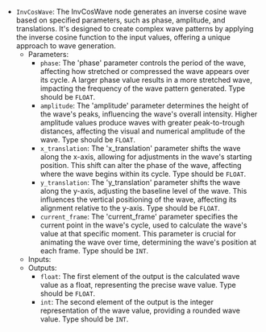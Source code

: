 - `InvCosWave`: The InvCosWave node generates an inverse cosine wave based on specified parameters, such as phase, amplitude, and translations. It's designed to create complex wave patterns by applying the inverse cosine function to the input values, offering a unique approach to wave generation.
    - Parameters:
        - `phase`: The 'phase' parameter controls the period of the wave, affecting how stretched or compressed the wave appears over its cycle. A larger phase value results in a more stretched wave, impacting the frequency of the wave pattern generated. Type should be `FLOAT`.
        - `amplitude`: The 'amplitude' parameter determines the height of the wave's peaks, influencing the wave's overall intensity. Higher amplitude values produce waves with greater peak-to-trough distances, affecting the visual and numerical amplitude of the wave. Type should be `FLOAT`.
        - `x_translation`: The 'x_translation' parameter shifts the wave along the x-axis, allowing for adjustments in the wave's starting position. This shift can alter the phase of the wave, affecting where the wave begins within its cycle. Type should be `FLOAT`.
        - `y_translation`: The 'y_translation' parameter shifts the wave along the y-axis, adjusting the baseline level of the wave. This influences the vertical positioning of the wave, affecting its alignment relative to the y-axis. Type should be `FLOAT`.
        - `current_frame`: The 'current_frame' parameter specifies the current point in the wave's cycle, used to calculate the wave's value at that specific moment. This parameter is crucial for animating the wave over time, determining the wave's position at each frame. Type should be `INT`.
    - Inputs:
    - Outputs:
        - `float`: The first element of the output is the calculated wave value as a float, representing the precise wave value. Type should be `FLOAT`.
        - `int`: The second element of the output is the integer representation of the wave value, providing a rounded wave value. Type should be `INT`.
